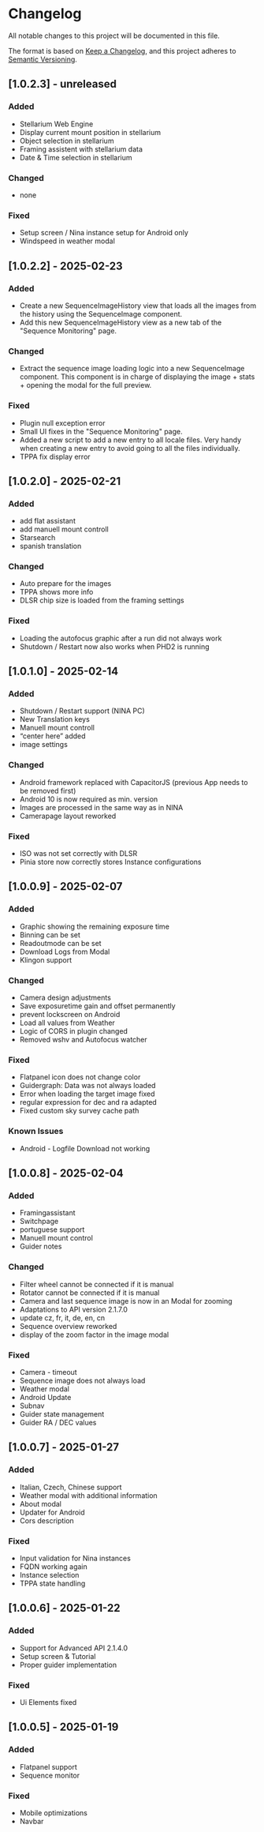 # Changelog

All notable changes to this project will be documented in this file.

The format is based on [Keep a Changelog](https://keepachangelog.com/en/1.0.0/),
and this project adheres to [Semantic Versioning](https://semver.org/spec/v2.0.0.html).

## [1.0.2.3] - unreleased
### Added
- Stellarium Web Engine
- Display current mount position in stellarium
- Object selection in stellarium
- Framing assistent with stellarium data
- Date & Time selection in stellarium


### Changed
- none

### Fixed
- Setup screen / Nina instance setup for Android only
- Windspeed in weather modal

## [1.0.2.2] - 2025-02-23
### Added
- Create a new SequenceImageHistory view that loads all the images from the history using the SequenceImage component.
- Add this new SequenceImageHistory view as a new tab of the "Sequence Monitoring" page.

### Changed
- Extract the sequence image loading logic into a new SequenceImage component. This component is in charge of displaying the image + stats + opening the modal for the full preview.

### Fixed
- Plugin null exception error
- Small UI fixes in the "Sequence Monitoring" page.
- Added a new script to add a new entry to all locale files. Very handy when creating a new entry to avoid going to all the files individually.
- TPPA fix display error

## [1.0.2.0] - 2025-02-21
### Added
- add flat assistant
- add manuell mount controll
- Starsearch
- spanish translation

### Changed
- Auto prepare for the images
- TPPA  shows more info
- DLSR chip size is loaded from the framing settings

### Fixed
- Loading the autofocus graphic after a run did not always work
- Shutdown / Restart now also works when PHD2 is running

## [1.0.1.0] - 2025-02-14
### Added
- Shutdown / Restart support (NINA PC)
- New Translation keys
- Manuell mount controll
- “center here” added
- image settings

### Changed
- Android framework replaced with CapacitorJS (previous App needs to be removed first)
- Android 10 is now required as min. version
- Images are processed in the same way as in NINA
- Camerapage layout reworked

### Fixed
- ISO was not set correctly with DLSR
- Pinia store now correctly stores Instance configurations

## [1.0.0.9] - 2025-02-07
### Added
- Graphic showing the remaining exposure time
- Binning can be set
- Readoutmode can be set
- Download Logs from Modal
- Klingon support

### Changed
- Camera design adjustments
- Save exposuretime gain and offset permanently
- prevent lockscreen on Android
- Load all values from Weather
- Logic of CORS in plugin changed
- Removed wshv and Autofocus watcher

### Fixed
- Flatpanel icon does not change color
- Guidergraph: Data was not always loaded
- Error when loading the target image fixed
- regular expression for dec and ra adapted
- Fixed custom sky survey cache path

### Known Issues
- Android - Logfile Download not working

## [1.0.0.8] - 2025-02-04
### Added
- Framingassistant
- Switchpage
- portuguese support
- Manuell mount control
- Guider notes
  
### Changed
- Filter wheel cannot be connected if it is manual
- Rotator cannot be connected if it is manual
- Camera and last sequence image is now in an Modal for zooming
- Adaptations to API version 2.1.7.0
- update cz, fr, it, de, en, cn
- Sequence overview reworked
- display of the zoom factor in the image modal 
  
### Fixed
- Camera - timeout
- Sequence image does not always load
- Weather modal
- Android Update
- Subnav
- Guider state management
- Guider RA / DEC values

## [1.0.0.7] - 2025-01-27
### Added
- Italian, Czech, Chinese support
- Weather modal with additional information
- About modal
- Updater for Android
- Cors description
  
### Fixed
- Input validation for Nina instances
- FQDN working again
- Instance selection
- TPPA state handling

## [1.0.0.6] - 2025-01-22
### Added
- Support for Advanced API 2.1.4.0
- Setup screen & Tutorial
- Proper guider implementation

### Fixed
- Ui Elements fixed

## [1.0.0.5] - 2025-01-19
### Added
- Flatpanel support
- Sequence monitor

### Fixed
- Mobile optimizations
- Navbar
